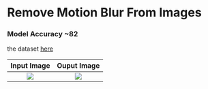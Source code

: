 # Remove Motion Blur From Images

### Model Accuracy ~82

the dataset [here](https://www.kaggle.com/datasets/kwentar/blur-dataset)

   Input Image             |        Ouput Image
:-------------------------:|:-------------------------:
![](/assets/input.png)  |  ![](/assets/output.png)
